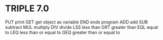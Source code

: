 TRIPLE 7.0
==========
PUT print
GET get object as variable
END ends program
ADD add
SUB subtract
MUL multiply
DIV divide
LSS less than
GRT greater than
EQL equal to
LEQ less than or equal to
GEQ greater than or equal to
